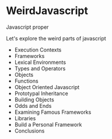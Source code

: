# WeirdJavascript
Javascript proper 

Let's explore the weird parts of javascript

- Execution Contexts 
- Frameworks 
- Lexical Environments 
- Types and Operators 
- Objects 
- Functions 
- Object Oriented Javascript 
- Prototypal Inheritance 
- Building Objects 
- Odds and Ends 
- Examining Famous Frameworks 
- Libraries 
- Build a Personal Framework 
- Conclusions 
